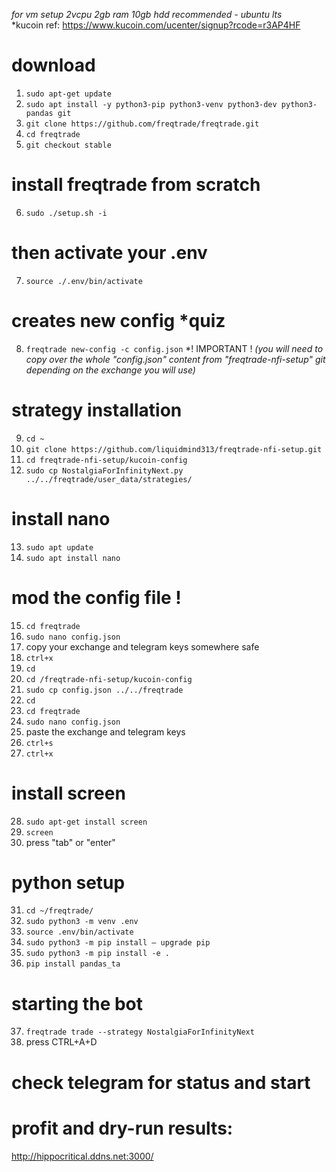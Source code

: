 *for vm setup 2vcpu 2gb ram 10gb hdd recommended - ubuntu lts*  
*kucoin ref: https://www.kucoin.com/ucenter/signup?rcode=r3AP4HF
 

# download
1. ```sudo apt-get update``` 
2. ```sudo apt install -y python3-pip python3-venv python3-dev python3-pandas git```
3. ```git clone https://github.com/freqtrade/freqtrade.git```
4. ```cd freqtrade```
5. ```git checkout stable```

# install freqtrade from scratch
6. ```sudo ./setup.sh -i```

# then activate your .env
7. ```source ./.env/bin/activate```

# creates new config *quiz
8. ```freqtrade new-config -c config.json```
*! IMPORTANT !
*(you will need to copy over the whole "config.json" content from "freqtrade-nfi-setup" git depending on the exchange you will use)*

# strategy installation
9. ```cd ~```
10. ```git clone https://github.com/liquidmind313/freqtrade-nfi-setup.git```
11. ```cd freqtrade-nfi-setup/kucoin-config```
12. ```sudo cp NostalgiaForInfinityNext.py ../../freqtrade/user_data/strategies/```

# install nano
13. ```sudo apt update```
14. ```sudo apt install nano```

# mod the config file !
15. ```cd freqtrade```
16. ```sudo nano config.json```
17. copy your exchange and telegram keys somewhere safe
18. ```ctrl+x``` 
19. ```cd``` 
20. ```cd /freqtrade-nfi-setup/kucoin-config```
21. ```sudo cp config.json ../../freqtrade```
22. ```cd```
23. ```cd freqtrade```
24. ```sudo nano config.json```
25. paste the exchange and telegram keys  
26. ```ctrl+s```
27. ```ctrl+x```

# install screen
28. ```sudo apt-get install screen```
29. ```screen```
30. press "tab" or "enter"

# python setup
31. ```cd ~/freqtrade/```
32. ```sudo python3 -m venv .env```
33. ```source .env/bin/activate```
34. ```sudo python3 -m pip install — upgrade pip```
35. ```sudo python3 -m pip install -e .```
36. ```pip install pandas_ta```

# starting the bot
37. ```freqtrade trade --strategy NostalgiaForInfinityNext```
38. press CTRL+A+D
# check telegram for status and start

# profit and dry-run results:
http://hippocritical.ddns.net:3000/
